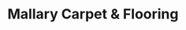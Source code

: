 ---
title: "Mallary Carpet & Flooring"
url: /glen-burnie/mallary-carpet-and-flooring/
shop: carpet
---
